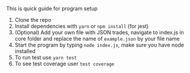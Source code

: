 This is quick guide for program setup

1. Clone the repo
2. Install dependencies with `yarn` or `npm install` (for jest)
3. (Optional) Add your own file with JSON trades, navigate to index.js in core folder and replace the name of `example.json` by your file name
4. Start the program by typing `node index.js`, make sure you have node installed
5. To run test use `yarn test`
6. To see test coverage user `test coverage`
